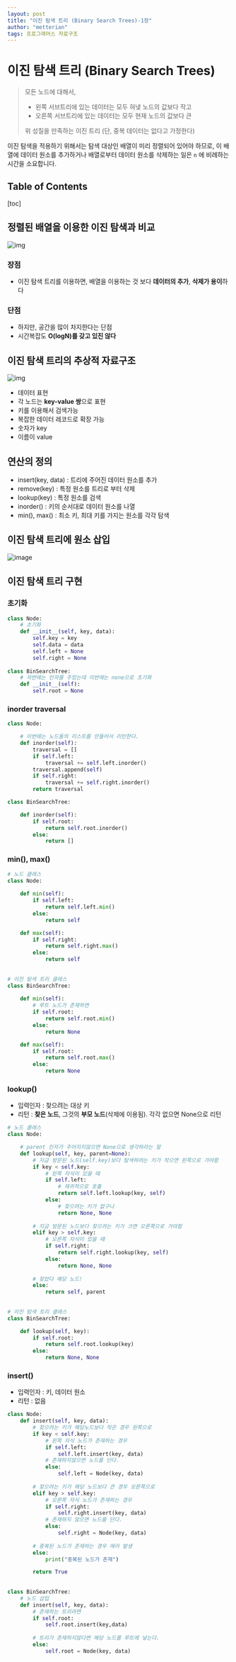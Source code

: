 ```yaml
---
layout: post
title: "이진 탐색 트리 (Binary Search Trees)-1장"
author: "metterian"
tags: 프로그래머스 자료구조
---
```

# 이진 탐색 트리 (Binary Search Trees)

> 모든 노드에 대해서,
>
> - 왼쪽 서브트리에 있는 데이터는 모두 혀냊 노드의 값보다 작고
> - 오른쪽 서브트리에 있는 데이터는 모두 현재 노드의 값보다 큰 
>
> 위 성질을 만족하는 이진 트리 (단, 중복 데이터는 없다고 가정한다)

 이진 탐색을 적용하기 위해서는 탐색 대상인 배열이 미리 정렬되어 있어야 하므로, 이 배열에 데이터 원소를 추가하거나 배열로부터 데이터 원소를 삭제하는 일은 `n` 에 비례하는 시간을 소요합니다.



## Table of Contents

[toc]



## 정렬된 배열을 이용한 이진 탐색과 비교

![img](https://media.vlpt.us/images/inyong_pang/post/7321a994-acd5-4905-91f6-794419f21ee5/image.png)

### 장점

- 이진 탐색 트리를 이용하면, 배열을 이용하는 것 보다
  **데이터의 추가**, **삭제가 용이**하다

### 단점

- 하지만, 공간을 많이 차지한다는 단점
- 시간복잡도 **O(logN)를 갖고 있진 않다**



## 이진 탐색 트리의 추상적 자료구조

![img](https://media.vlpt.us/images/inyong_pang/post/aafd2b60-cbd1-49dd-862c-015a3488ca91/image.png)

- 데이터 표현
- 각 노드는 **key-value 쌍**으로 표현
- 키를 이용해서 검색가능
- 복잡한 데이터 레코드로 확장 가능
- 숫자가 key
- 이름이 value

## 연산의 정의

- insert(key, data) : 트리에 주어진 데이터 원소를 추가
- remove(key) : 특정 원소를 트리로 부터 삭제
- lookup(key) : 특정 원소를 검색
- inorder() : 키의 순서대로 데이터 원소를 나열
- min(), max() : 최소 키, 최대 키를 가지는 원소를 각각 탐색

## 이진 탐색 트리에 원소 삽입

![image](https://media.vlpt.us/images/inyong_pang/post/4feae03f-c3c8-4f51-b939-837bef47a682/image.png)

## 이진 탐색 트리 구현

### 초기화

```python
class Node:
    # 초기화
    def __init__(self, key, data):
        self.key = key
        self.data = data
        self.left = None
        self.right = None
        
class BinSearchTree:
    # 저번에는 인자를 주었는데 이번에는 none으로 초기화
    def __init__(self):
        self.root = None
```

### inorder traversal

```python
class Node:

    # 이번에는 노드들의 리스트를 만들어서 리턴한다.
    def inorder(self):
        traversal = []
        if self.left:
            traversal += self.left.inorder()
        traversal.append(self)
        if self.right:
            traversal += self.right.inorder()
        return traversal

class BinSearchTree:

    def inorder(self):
        if self.root:
            return self.root.inorder()
        else:
            return []
```

### min(), max()

```python
# 노드 클래스
class Node:
    
    def min(self):
        if self.left:
            return self.left.min()
        else:
            return self

    def max(self):
        if self.right:
            return self.right.max()
        else:
            return self
            
            
# 이진 탐색 트리 클래스
class BinSearchTree:
    
    def min(self):
        # 루트 노드가 존재하면
        if self.root:
            return self.root.min()
        else:
            return None

    def max(self):
        if self.root:
            return self.root.max()
        else:
            return None
```



### lookup()

- 입력인자 : 찾으려는 대상 키
- 리턴 : **찾은 노드**, 그것의 **부모 노드**(삭제에 이용됨). 각각 없으면 None으로 리턴

```python
# 노드 클래스
class Node:

    # parent 인자가 주어지지않으면 None으로 생각하라는 말
    def lookup(self, key, parent=None):
        # 지금 방문된 노드(self.key)보다 탐색하려는 키가 작으면 왼쪽으로 가야함
        if key < self.key:
            # 왼쪽 자식이 있을 때
            if self.left:
                # 재귀적으로 호출
                return self.left.lookup(key, self)
            else:
                # 찾으려는 키가 없구나
                return None, None
        
        # 지금 방문된 노드보다 찾으려는 키가 크면 오른쪽으로 가야함
        elif key > self.key:
            # 오른쪽 자식이 있을 때
            if self.right:
                return self.right.lookup(key, self)
            else:
                return None, None
        
        # 찾았다 해당 노드!
        else:
            return self, parent
            
            
# 이진 탐색 트리 클래스
class BinSearchTree:

    def lookup(self, key):
        if self.root:
            return self.root.lookup(key)
        else:
            return None, None
```

### insert()

- 입력인자 : 키, 데이터 원소
- 리턴 : 없음

```python
class Node:
    def insert(self, key, data):
        # 찾으려는 키가 해당노드보다 작은 경우 왼쪽으로
        if key < self.key:
            # 왼쪽 자식 노드가 존재하는 경우
            if self.left:
                self.left.insert(key, data)
            # 존재하지않으면 노드를 단다.
            else:
                self.left = Node(key, data)
                
        # 찾으려는 키가 해당 노드보다 큰 경우 오른쪽으로        
        elif key > self.key:
            # 오른쪽 자식 노드가 존재하는 경우 
            if self.right:
                self.right.insert(key, data)
            # 존재하지 않으면 노드를 단다.
            else:
                self.right = Node(key, data)
                
        # 중복된 노드가 존재하는 경우 에러 발생
        else:
            print("중복된 노드가 존재")

        return True
        
        
class BinSearchTree:
    # 노드 삽입
    def insert(self, key, data):
        # 존재하는 트리라면
        if self.root:
            self.root.insert(key,data)
        
        # 트리가 존재하지않다면 해당 노드를 루트에 넣는다.
        else:
            self.root = Node(key, data)
```